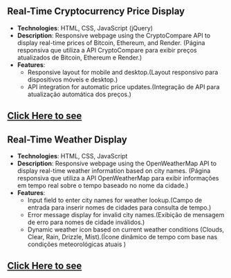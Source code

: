 ## Real-Time Cryptocurrency Price Display

- **Technologies**: HTML, CSS, JavaScript (jQuery)
- **Description**: Responsive webpage using the CryptoCompare API to display real-time prices of Bitcoin, Ethereum, and Render.
  (Página responsiva que utiliza a API CryptoCompare para exibir preços atualizados de Bitcoin, Ethereum e Render.)
- **Features**:
  - Responsive layout for mobile and desktop.(Layout responsivo para dispositivos móveis e desktop.)
  - API integration for automatic price updates.(Integração de API para atualização automática dos preços.)

## [Click Here to see](https://liviagalletti.github.io/frontend/crypto/index.html)

## Real-Time Weather Display

- **Technologies**: HTML, CSS, JavaScript
- **Description**: Responsive webpage using the OpenWeatherMap API to display real-time weather information based on city names.
  (Página responsiva que utiliza a API OpenWeatherMap para exibir informações em tempo real sobre o tempo baseado no nome da cidade.)
- **Features**:
  - Input field to enter city names for weather lookup.(Campo de entrada para inserir nomes de cidades para consulta de tempo.)
  - Error message display for invalid city names.(Exibição de mensagem de erro para nomes de cidade inválidos.)
  - Dynamic weather icon based on current weather conditions (Clouds, Clear, Rain, Drizzle, Mist).(Ícone dinâmico de tempo com base nas condições meteorológicas atuais )

## [Click Here to see](https://liviagalletti.github.io/frontend/weatherApp/index.html)
